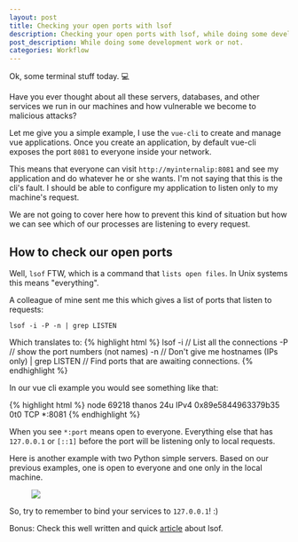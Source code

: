 ```yaml
---
layout: post
title: Checking your open ports with lsof
description: Checking your open ports with lsof, while doing some development work or not.
post_description: While doing some development work or not.
categories: Workflow
---
```


Ok, some terminal stuff today. 💻

Have you ever thought about all these servers, databases, and other services we run in our machines and how vulnerable we become to malicious attacks?

Let me give you a simple example, I use the `vue-cli` to create and manage vue applications. Once you create an application, by default vue-cli exposes the port `8081` to everyone inside your network.

This means that everyone can visit `http://myinternalip:8081` and see my application and do whatever he or she wants. I'm not saying that this is the cli's fault. I should be able to configure my application to listen only to my machine's request.

We are not going to cover here how to prevent this kind of situation but how we can see which of our processes are listening to every request.

## How to check our open ports

Well, `lsof` FTW, which is a command that `lists open files`. In Unix systems this means "everything".

A colleague of mine sent me this which gives a list of ports that listen to requests:

```lsof -i -P -n | grep LISTEN```

Which translates to:
{% highlight html %}
lsof -i // List all the connections
-P // show the port numbers (not names)
-n // Don't give me hostnames (IPs only)
| grep LISTEN // Find ports that are awaiting connections.
{% endhighlight %}

In our vue cli example you would see something like that:

{% highlight html %}
node      69218 thanos   24u  IPv4 0x89e5844963379b35      0t0  TCP *:8081
{% endhighlight %}

When you see `*:port` means open to everyone. Everything else that has `127.0.0.1` or `[::1]` before the port will be listening only to local requests.

Here is another example with two Python simple servers. Based on our previous examples, one is open to everyone and one only in the local machine.

<figure>
  <a href="/public/terminal.png"><img src="/public/terminal.png" border="0"></a>
</figure>

So, try to remember to bind your services to `127.0.0.1`! :)

Bonus: Check this well written and quick [article](https://danielmiessler.com/study/lsof/) about lsof.
